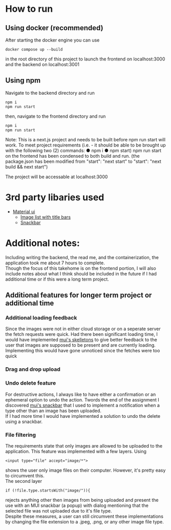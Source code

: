 
# How to run
## Using docker (recommended)

After starting the docker engine you can use 

    docker compose up --build

in the root directory of this project to launch the frontend on localhost:3000 and the backend on localhost:3001

## Using npm
Navigate to the backend directory and run

    npm i 
    npm run start

then, navigate to the frontend directory and run 

    npm i 
    npm run start

Note: This is a next.js project and needs to be built before npm run start will work. To meet project requirements (i.e. - it should be able to be brought up with the following two (2) commands: ● npm i ● npm start) npm run start on the frontend has been condensed to both  build and run. (the package.json has been modified from "start": "next start" to "start": "next build && next start")

The project will be accessable at localhost:3000


# 3rd party libaries used
* [Material ui](https://mui.com/material-ui/getting-started/)
    * [Image list with title bars](https://mui.com/material-ui/react-image-list/#title-bar-below-image-standard)
    * [Snackbar](https://mui.com/material-ui/react-snackbar/)


# Additional notes:
Including writing the backend, the read me, and the containerization, the application took me about 7 hours to complete. \
Though the focus of this takehome is on the frontend portion, I will also include notes about what I think should be included in the future if I had additional time or if this were a long term project. 

## Additional features for longer term project or additional time
### Additional loading feedback
Since the images were not in either cloud storage or on a seperate server the fetch requests were quick. Had there been significant loading time, I would have implemented [mui's skelletons](https://mui.com/material-ui/react-skeleton/#variants) to give better feedback to the user that images are supposed to be present and are currently loading. Implementing this would have gone unnoticed since the fetches were too quick

### Drag and drop upload

### Undo delete feature
For destructive actions, I always like to have either a confirmation or an ephemeral option to undo the action. Twords the end of the assignment I discovered [mui's snackbar](https://mui.com/material-ui/react-snackbar/) that I used to implement a notification when a type other than an image has been uploaded.\
If I had more time I would have implemented a solution to undo the delete using a snackbar.

### File filtering
The requirements state that only images are allowed to be uploaded to the application. This feature was implemented with a few layers. 
Using

    <input type="file" accept="image/*">

shows the user only image files on their computer. However, it's pretty easy to circumvent this. \
The second layer

    if (!file.type.startsWith("image/")){

rejects anything other then images from being uploaded and present the use with an MUI snackbar (a popup) with dialog mentioning that the selected file was not uploaded due to it's file type. \
Despite these measures, a user can still circumvent these implementations by changing the file extension to a .jpeg, .png, or any other image file type. 

